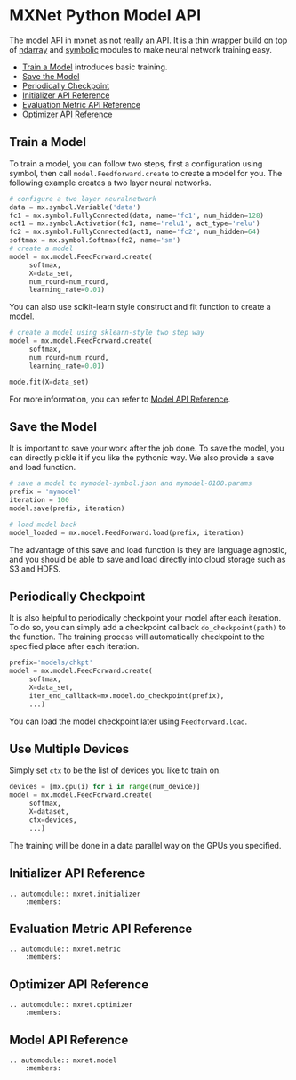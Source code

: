 MXNet Python Model API
======================
The model API in mxnet as not really an API.
It is a thin wrapper build on top of [ndarray](ndarray.md) and [symbolic](symbol.md)
modules to make neural network training easy.

* [Train a Model](#train-a-model) introduces basic training.
* [Save the Model](#save-the-model)
* [Periodically Checkpoint](#periodically-checkpoint)
* [Initializer API Reference](#initializer-api-reference)
* [Evaluation Metric API Reference](#initializer-api-reference)
* [Optimizer API Reference](#optimizer-api-reference)

Train a Model
-------------
To train a model, you can follow two steps, first a configuration using symbol,
then call ```model.Feedforward.create``` to create a model for you.
The following example creates a two layer neural networks.

```python
# configure a two layer neuralnetwork
data = mx.symbol.Variable('data')
fc1 = mx.symbol.FullyConnected(data, name='fc1', num_hidden=128)
act1 = mx.symbol.Activation(fc1, name='relu1', act_type='relu')
fc2 = mx.symbol.FullyConnected(act1, name='fc2', num_hidden=64)
softmax = mx.symbol.Softmax(fc2, name='sm')
# create a model
model = mx.model.FeedForward.create(
     softmax,
     X=data_set,
     num_round=num_round,
     learning_rate=0.01)
```
You can also use scikit-learn style construct and fit function to create a model.
```python
# create a model using sklearn-style two step way
model = mx.model.FeedForward.create(
     softmax,
     num_round=num_round,
     learning_rate=0.01)

mode.fit(X=data_set)
```
For more information, you can refer to [Model API Reference](#model-api-reference).

Save the Model
--------------
It is important to save your work after the job done.
To save the model, you can directly pickle it if you like the pythonic way.
We also provide a save and load function.

```python
# save a model to mymodel-symbol.json and mymodel-0100.params
prefix = 'mymodel'
iteration = 100
model.save(prefix, iteration)

# load model back
model_loaded = mx.model.FeedForward.load(prefix, iteration)
```
The advantage of this save and load function is they are language agnostic,
and you should be able to save and load directly into cloud storage such as S3 and HDFS.

Periodically Checkpoint
-----------------------
It is also helpful to periodically checkpoint your model after each iteration.
To do so, you can simply add a checkpoint callback ```do_checkpoint(path)``` to the function.
The training process will automatically checkpoint to the specified place after
each iteration.

```python
prefix='models/chkpt'
model = mx.model.FeedForward.create(
     softmax,
     X=data_set,
     iter_end_callback=mx.model.do_checkpoint(prefix),
     ...)
```
You can load the model checkpoint later using ```Feedforward.load```.

Use Multiple Devices
--------------------
Simply set ```ctx``` to be the list of devices you like to train on.

```python
devices = [mx.gpu(i) for i in range(num_device)]
model = mx.model.FeedForward.create(
     softmax,
     X=dataset,
     ctx=devices,
     ...)
```
The training will be done in a data parallel way on the GPUs you specified.

Initializer API Reference
-------------------------

```eval_rst
.. automodule:: mxnet.initializer
    :members:
```

Evaluation Metric API Reference
-------------------------------

```eval_rst
.. automodule:: mxnet.metric
    :members:
```

Optimizer API Reference
-----------------------

```eval_rst
.. automodule:: mxnet.optimizer
    :members:
```

Model API Reference
-------------------

```eval_rst
.. automodule:: mxnet.model
    :members:
```
